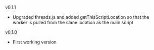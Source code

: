 v0.1.1

- Upgraded threads.js and added getThisScriptLocation so that the worker is pulled from the same location as the main script

v0.1.0

- First working version
